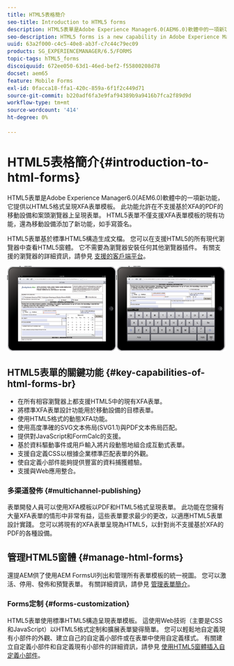 ```yaml
---
title: HTML5表格簡介
seo-title: Introduction to HTML5 forms
description: HTML5表單是Adobe Experience Manager6.0(AEM6.0)軟體中的一項新功能，它提供以HTML5格式呈現XFA表單模板。
seo-description: HTML5 forms is a new capability in Adobe Experience Manager 6.0 (AEM 6.0) software that offers rendering of XFA form templates in HTML5 format.
uuid: 63a2f000-c4c5-40e8-ab3f-c7c44c79ec09
products: SG_EXPERIENCEMANAGER/6.5/FORMS
topic-tags: hTML5_forms
discoiquuid: 672ee050-63d1-46ed-bef2-f55800208d78
docset: aem65
feature: Mobile Forms
exl-id: 0facca18-ffa1-420c-859a-6f1f2c449d71
source-git-commit: b220adf6fa3e9faf94389b9a9416b7fca2f89d9d
workflow-type: tm+mt
source-wordcount: '414'
ht-degree: 0%

---
```


# HTML5表格簡介{#introduction-to-html-forms}

HTML5表單是Adobe Experience Manager6.0(AEM6.0)軟體中的一項新功能，它提供以HTML5格式呈現XFA表單模板。 此功能允許在不支援基於XFA的PDF的移動設備和案頭瀏覽器上呈現表單。 HTML5表單不僅支援XFA表單模板的現有功能，還為移動設備添加了新功能，如手寫簽名。

HTML5表單基於標準HTML5構造生成文檔。 您可以在支援HTML5的所有現代瀏覽器中查看HTML5窗體。 它不需要為瀏覽器安裝任何其他瀏覽器插件。 有關支援的瀏覽器的詳細資訊，請參見 [支援的客戶端平台](https://adobe.com/go/learn_aemforms_supportedplatforms_63)。

![](do-not-localize/mobile_form_on_an_ipad_date_14.png)

## HTML5表單的關鍵功能 {#key-capabilities-of-html-forms-br}

* 在所有相容瀏覽器上都支援HTML5中的現有XFA表單。
* 將標準XFA表單設計功能用於移動設備的目標表單。
* 使用HTML5格式的動態XFA功能。
* 使用高度準確的SVG文本佈局(SVG1.1)與PDF文本佈局匹配。
* 提供對JavaScript和FormCalc的支援。
* 基於資料驅動事件或用戶輸入將片段動態地組合成互動式表單。
* 支援自定義CSS以根據企業標準匹配表單的外觀。
* 使自定義小部件能夠提供豐富的資料捕獲體驗。
* 支援與Web應用整合。

### 多渠道發佈 {#multichannel-publishing}

表單開發人員可以使用XFA模板以PDF和HTML5格式呈現表單。 此功能在您擁有大量XFA表單的情形中非常有益，這些表單要求最少的更改，以適應HTML5表單設計實踐。 您可以將現有的XFA表單呈現為HTML5，以針對尚不支援基於XFA的PDF的各種設備。

## 管理HTML5窗體 {#manage-html-forms}

還提AEM供了使用AEM FormsUI列出和管理所有表單模板的統一視圖。 您可以激活、停用、發佈和預覽表單。 有關詳細資訊，請參見 [管理表單簡介](../../forms/using/introduction-managing-forms.md)。

### Forms定制 {#forms-customization}

HTML5表單使用標準HTML5構造呈現表單模板。 這使用Web技術（主要是CSS和JavaScript）以HTML5格式定制和擴展表單變得簡單。 您可以輕鬆地自定義現有小部件的外觀、建立自己的自定義小部件或在表單中使用自定義樣式。 有關建立自定義小部件和自定義現有小部件的詳細資訊，請參見 [使用HTML5窗體插入自定義小部件](../../forms/using/custom-widgets.md)。
